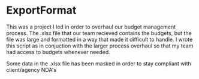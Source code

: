 # ExportFormat

This was a project I led  in order to overhaul our budget management process. The .xlsx file
that our team recieved contains the budgets, but the file was large and formatted in a way that made
it difficult to handle. I wrote this script as in conjuction with the larger process overhaul so that my
team had access to budgets whenever needed. 

Some data in the .xlsx file has been masked in order to stay compliant with client/agency NDA's
